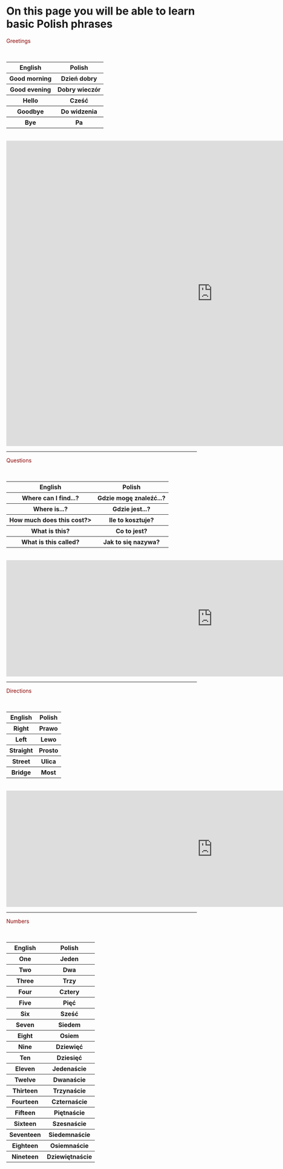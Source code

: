 <h1>On this page you will be able to learn basic Polish phrases</h1>
 <body>        
<p style="color:darkred;">Greetings</p>
<br>
 <table style>
  <tr>
    <th>English</th>
    <th>Polish</th>
  </tr>
  <tr>
    <th>Good morning</th>
    <th>Dzień dobry</th>
  </tr>
  <tr>
    <th>Good evening</th>
    <th>Dobry wieczór</th>
  </tr>
  <tr>
    <th>Hello</th>
    <th>Cześć</th>
  </tr>
<tr>
    <th>Goodbye</th>
    <th>Do widzenia</th>
  </tr>
 <tr>
    <th>Bye</th>
    <th>Pa</th>
  </tr>
</table>
          <br>
<iframe src="https://h5p.org/h5p/embed/689951" width="1090" height="806" frameborder="0" allowfullscreen="allowfullscreen"></iframe><script src="https://h5p.org/sites/all/modules/h5p/library/js/h5p-resizer.js" charset="UTF-8"></script>
          
<br>
<hr>
<p style="color:darkred;">Questions</p>
<br>
 <table style>
  <tr>
    <th>English</th>
    <th>Polish</th>
  </tr>
  <tr>
    <th>Where can I find...?</th>
    <th>Gdzie mogę znaleźć...?</th>
  </tr>
  <tr>
    <th>Where is...?</th>
    <th>Gdzie jest...?</th>
  </tr>
  <tr>
    <th>How much does this cost?></th>
    <th>Ile to kosztuje?</th>
  </tr>
<tr>
    <th>What is this?</th>
    <th>Co to jest?</th>
  </tr>
 <tr>
    <th>What is this called?</th>
    <th>Jak to się nazywa? </th>
  </tr>
</table>
<br>
<iframe src="https://h5p.org/h5p/embed/689953" width="1090" height="307" frameborder="0" allowfullscreen="allowfullscreen"></iframe><script src="https://h5p.org/sites/all/modules/h5p/library/js/h5p-resizer.js" charset="UTF-8"></script>
<br>
<hr>
<p style="color:darkred;">Directions</p>
<br>
 <table style>
  <tr>
    <th>English</th>
    <th>Polish</th>
  </tr>
  <tr>
    <th>Right</th>
    <th>Prawo</th>
  </tr>
  <tr>
    <th>Left</th>
    <th>Lewo</th>
  </tr>
  <tr>
    <th>Straight</th>
    <th>Prosto</th>
  </tr>
<tr>
    <th>Street</th>
    <th>Ulica</th>
  </tr>
 <tr>
    <th>Bridge</th>
    <th>Most</th>
  </tr>
</table>
<br>
<iframe src="https://h5p.org/h5p/embed/689954" width="1090" height="307" frameborder="0" allowfullscreen="allowfullscreen"></iframe><script src="https://h5p.org/sites/all/modules/h5p/library/js/h5p-resizer.js" charset="UTF-8"></script>
<br>
<hr>
<p style="color:darkred;">Numbers</p>
<br>
 <table style>
  <tr>
    <th>English</th>
    <th>Polish</th>
  </tr>
  <tr>
    <th>One</th>
    <th>Jeden</th>
  </tr>
  <tr>
    <th>Two</th>
    <th>Dwa</th>
  </tr>
  <tr>
    <th>Three</th>
    <th>Trzy</th>
  </tr>
<tr>
    <th>Four</th>
    <th>Cztery</th>
  </tr>
 <tr>
    <th>Five</th>
    <th>Pięć</th>
  </tr>
 <tr>
    <th>Six</th>
    <th>Sześć</th>
  </tr>
  <tr>
    <th>Seven</th>
    <th>Siedem</th>
  </tr>
  <tr>
    <th>Eight</th>
    <th>Osiem</th>
  </tr>
<tr>
    <th>Nine</th>
    <th>Dziewięć</th>
  </tr>
 <tr>
    <th>Ten</th>
    <th>Dziesięć</th>
   <tr>
    <th>Eleven</th>
    <th>Jedenaście</th>
  </tr>
  <tr>
    <th>Twelve</th>
    <th>Dwanaście</th>
  </tr>
  <tr>
    <th>Thirteen</th>
    <th>Trzynaście</th>
  </tr>
<tr>
    <th>Fourteen</th>
    <th>Czternaście</th>
  </tr>
 <tr>
    <th>Fifteen</th>
    <th>Piętnaście</th>
  </tr>
 <tr>
    <th>Sixteen</th>
    <th>Szesnaście</th>
  </tr>
  <tr>
    <th>Seventeen</th>
    <th>Siedemnaście</th>
  </tr>
  <tr>
    <th>Eighteen</th>
    <th>Osiemnaście</th>
  </tr>
<tr>
    <th>Nineteen</th>
    <th>Dziewiętnaście</th>
  </tr>
</table>

